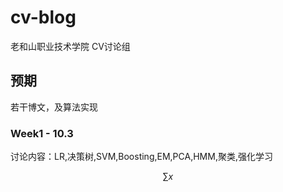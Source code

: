 # cv-blog
老和山职业技术学院 CV讨论组
## 预期
若干博文，及算法实现
### Week1 - 10.3
讨论内容：LR,决策树,SVM,Boosting,EM,PCA,HMM,聚类,强化学习

$$\sum{x}$$
